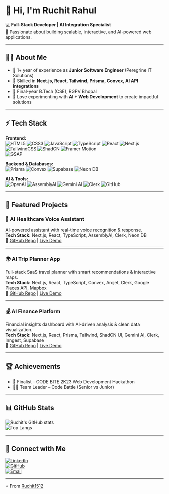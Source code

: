 # 👋 Hi, I'm Ruchit Rahul  

💻 **Full-Stack Developer | AI Integration Specialist**  
🚀 Passionate about building scalable, interactive, and AI-powered web applications.  

---

## 🧑‍💻 About Me  
- 🔹 1+ year of experience as **Junior Software Engineer** (Peregrine IT Solutions)  
- 🔹 Skilled in **Next.js, React, Tailwind, Prisma, Convex, AI API integrations**  
- 🔹 Final-year B.Tech (CSE), RGPV Bhopal  
- 🔹 Love experimenting with **AI + Web Development** to create impactful solutions  

---

## ⚡ Tech Stack  

**Frontend:**  
![HTML5](https://img.shields.io/badge/HTML5-E34F26?style=flat&logo=html5&logoColor=white) 
![CSS3](https://img.shields.io/badge/CSS3-1572B6?style=flat&logo=css3&logoColor=white) 
![JavaScript](https://img.shields.io/badge/JavaScript-323330?style=flat&logo=javascript&logoColor=f7df1e) 
![TypeScript](https://img.shields.io/badge/TypeScript-007ACC?style=flat&logo=typescript&logoColor=white) 
![React](https://img.shields.io/badge/React-20232A?style=flat&logo=react&logoColor=61dafb) 
![Next.js](https://img.shields.io/badge/Next.js-000000?style=flat&logo=next.js&logoColor=white)  
![TailwindCSS](https://img.shields.io/badge/Tailwind_CSS-38B2AC?style=flat&logo=tailwind-css&logoColor=white) 
![ShadCN](https://img.shields.io/badge/ShadCN_UI-black?style=flat) 
![Framer Motion](https://img.shields.io/badge/Framer_Motion-0055FF?style=flat&logo=framer&logoColor=white)  
![GSAP](https://img.shields.io/badge/GSAP-88CE02?style=flat&logo=greensock&logoColor=black)  

**Backend & Databases:**  
![Prisma](https://img.shields.io/badge/Prisma-2D3748?style=flat&logo=prisma&logoColor=white) 
![Convex](https://img.shields.io/badge/Convex-000000?style=flat) 
![Supabase](https://img.shields.io/badge/Supabase-3FCF8E?style=flat&logo=supabase&logoColor=white) 
![Neon DB](https://img.shields.io/badge/Neon_DB-00E599?style=flat)  

**AI & Tools:**  
![OpenAI](https://img.shields.io/badge/OpenAI-412991?style=flat&logo=openai&logoColor=white) 
![AssemblyAI](https://img.shields.io/badge/AssemblyAI-0F9D58?style=flat) 
![Gemini AI](https://img.shields.io/badge/Gemini_AI-4285F4?style=flat&logo=google&logoColor=white) 
![Clerk](https://img.shields.io/badge/Clerk-000000?style=flat) 
![GitHub](https://img.shields.io/badge/GitHub-181717?style=flat&logo=github&logoColor=white) 

---

## 🚀 Featured Projects  

### 🏥 AI Healthcare Voice Assistant  
AI-powered assistant with real-time voice recognition & response.  
**Tech Stack:** Next.js, React, TypeScript, AssemblyAI, Clerk, Neon DB  
🔗 [GitHub Repo](#) | [Live Demo](#)  

---

### 🌍 AI Trip Planner App  
Full-stack SaaS travel planner with smart recommendations & interactive maps.  
**Tech Stack:** Next.js, React, TypeScript, Convex, Arcjet, Clerk, Google Places API, Mapbox  
🔗 [GitHub Repo](#) | [Live Demo](#)  

---

### 💰 AI Finance Platform  
Financial insights dashboard with AI-driven analysis & clean data visualization.  
**Tech Stack:** Next.js, React, Prisma, Tailwind, ShadCN UI, Gemini AI, Clerk, Inngest, Supabase  
🔗 [GitHub Repo](#) | [Live Demo](#)  

---

## 🏆 Achievements  
- 🥇 Finalist – CODE BITE 2K23 Web Development Hackathon  
- 👨‍💻 Team Leader – Code Battle (Senior vs Junior)  

---

## 📊 GitHub Stats  
![Ruchit's GitHub stats](https://github-readme-stats.vercel.app/api?username=Ruchit1512&show_icons=true&theme=radical)  
![Top Langs](https://github-readme-stats.vercel.app/api/top-langs/?username=Ruchit1512&layout=compact&theme=radical)  

---

## 🔗 Connect with Me  
[![LinkedIn](https://img.shields.io/badge/LinkedIn-0077B5?style=flat&logo=linkedin&logoColor=white)](http://www.linkedin.com/in/ruchit-rahul)  
[![GitHub](https://img.shields.io/badge/GitHub-181717?style=flat&logo=github&logoColor=white)](https://github.com/Ruchit1512)  
[![Email](https://img.shields.io/badge/Email-D14836?style=flat&logo=gmail&logoColor=white)](mailto:ruchitrahul44@gmail.com)  

---
⭐️ From [Ruchit1512](https://github.com/Ruchit1512)
